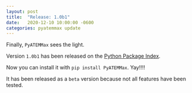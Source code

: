 ```yaml
---
layout: post
title:  "Release: 1.0b1"
date:   2020-12-10 10:00:00 -0600
categories: pyatemmax update
---
```


Finally, `PyATEMMax` sees the light.

Version `1.0b1` has been released on the [Python Package Index](https://pypi.org/project/PyATEMMax/).

Now you can install it with `pip install PyATEMMax`. Yay!!!!

It has been released as a `beta` version because not all features have been tested.
